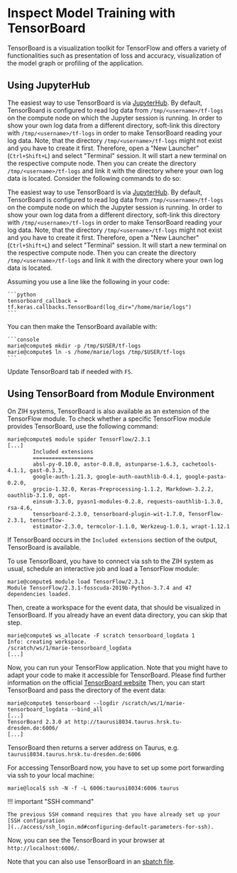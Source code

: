 # Inspect Model Training with TensorBoard

TensorBoard is a visualization toolkit for TensorFlow and offers a variety of functionalities such
as presentation of loss and accuracy, visualization of the model graph or profiling of the
application.

## Using JupyterHub

The easiest way to use TensorBoard is via [JupyterHub](../access/jupyterhub.md). By default,
TensorBoard is configured to read log data from `/tmp/<username>/tf-logs` on the compute node on
which the Jupyter session is running. In order to show your own log data from a different directory,
soft-link this directory with `/tmp/<username>/tf-logs` in order to make TensorBoard reading your
log data. Note, that the directory `/tmp/<username>/tf-logs` might not exist and you have to
create it first. Therefore, open a "New Launcher" (`Ctrl+Shift+L`) and select "Terminal" session.
It will start a new terminal on the respective compute node. Then you can create the directory
`/tmp/<username>/tf-logs` and link it with the directory where your own log data is located.
Consider the following commands to do so:

The easiest way to use TensorBoard is via [JupyterHub](../access/jupyterhub.md). By default,
TensorBoard is configured to read log data from `/tmp/<username>/tf-logs` on the compute node on
which the Jupyter session is running. In order to show your own log data from a different directory,
soft-link this directory with `/tmp/<username>/tf-logs` in order to make TensorBoard reading your
log data. Note, that the directory `/tmp/<username>/tf-logs` might not exist and you have to
create it first. Therefore, open a "New Launcher" (`Ctrl+Shift+L`) and select "Terminal" session.
It will start a new terminal on the respective compute node. Then you can create the directory
`/tmp/<username>/tf-logs` and link it with the directory where your own log data is located.

Assuming you use a line like the following in your code:

    ```python
    tensorboard_callback = tf.keras.callbacks.TensorBoard(log_dir="/home/marie/logs")
    ```

You can then make the TensorBoard available with:

    ```console
    marie@compute$ mkdir -p /tmp/$USER/tf-logs
    marie@compute$ ln -s /home/marie/logs /tmp/$USER/tf-logs
    ```

Update TensorBoard tab if needed with `F5`.

## Using TensorBoard from Module Environment

On ZIH systems, TensorBoard is also available as an extension of the TensorFlow module. To check
whether a specific TensorFlow module provides TensorBoard, use the following command:

```console hl_lines="9"
marie@compute$ module spider TensorFlow/2.3.1
[...]
        Included extensions
        ===================
        absl-py-0.10.0, astor-0.8.0, astunparse-1.6.3, cachetools-4.1.1, gast-0.3.3,
        google-auth-1.21.3, google-auth-oauthlib-0.4.1, google-pasta-0.2.0,
        grpcio-1.32.0, Keras-Preprocessing-1.1.2, Markdown-3.2.2, oauthlib-3.1.0, opt-
        einsum-3.3.0, pyasn1-modules-0.2.8, requests-oauthlib-1.3.0, rsa-4.6,
        tensorboard-2.3.0, tensorboard-plugin-wit-1.7.0, TensorFlow-2.3.1, tensorflow-
        estimator-2.3.0, termcolor-1.1.0, Werkzeug-1.0.1, wrapt-1.12.1
```

If TensorBoard occurs in the `Included extensions` section of the output, TensorBoard is available.

To use TensorBoard, you have to connect via ssh to the ZIH system as usual, schedule an interactive
job and load a TensorFlow module:

```console
marie@compute$ module load TensorFlow/2.3.1
Module TensorFlow/2.3.1-fosscuda-2019b-Python-3.7.4 and 47 dependencies loaded.
```

Then, create a workspace for the event data, that should be visualized in TensorBoard. If you
already have an event data directory, you can skip that step.

```console
marie@compute$ ws_allocate -F scratch tensorboard_logdata 1
Info: creating workspace.
/scratch/ws/1/marie-tensorboard_logdata
[...]
```

Now, you can run your TensorFlow application. Note that you might have to adapt your code to make it
accessible for TensorBoard. Please find further information on the official [TensorBoard website](https://www.tensorflow.org/tensorboard/get_started)
Then, you can start TensorBoard and pass the directory of the event data:

```console
marie@compute$ tensorboard --logdir /scratch/ws/1/marie-tensorboard_logdata --bind_all
[...]
TensorBoard 2.3.0 at http://taurusi8034.taurus.hrsk.tu-dresden.de:6006/
[...]
```

TensorBoard then returns a server address on Taurus, e.g. `taurusi8034.taurus.hrsk.tu-dresden.de:6006`

For accessing TensorBoard now, you have to set up some port forwarding via ssh to your local
machine:

```console
marie@local$ ssh -N -f -L 6006:taurusi8034:6006 taurus
```

!!! important "SSH command"

    The previous SSH command requires that you have already set up your [SSH configuration
    ](../access/ssh_login.md#configuring-default-parameters-for-ssh).

Now, you can see the TensorBoard in your browser at `http://localhost:6006/`.

Note that you can also use TensorBoard in an [sbatch file](../jobs_and_resources/slurm.md).
